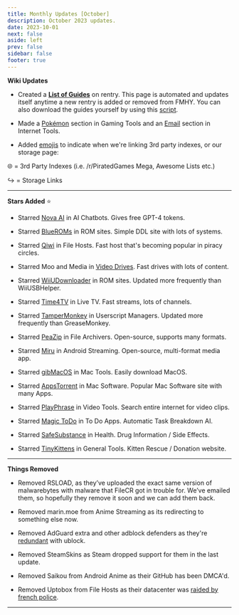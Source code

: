 ```yaml
---
title: Monthly Updates [October]
description: October 2023 updates.
date: 2023-10-01
next: false
aside: left
prev: false
sidebar: false
footer: true
---
```

<Post authors="['nbats']" />

**Wiki Updates**

* Created a **[List of Guides](https://rentry.co/fmhy-guides)** on rentry. This page is automated and updates itself anytime a new rentry is added or removed from FMHY. You can also download the guides yourself by using this [script](https://gist.github.com/Rust1667/efc055debaf4876e4de39cc0d32f18c1).

* Made a [Pokémon](https://fmhy.pages.dev/gamingpiracyguide/#pok%C3%A9mon-tools) section in Gaming Tools and an [Email](https://fmhy.pages.dev/internet-tools#email-tools) section in Internet Tools. 

* Added [emojis](https://i.imgur.com/mgYq8nF.png) to indicate when we're linking 3rd party indexes, or our storage page: 

 🌐 = 3rd Party Indexes (i.e. /r/PiratedGames Mega, Awesome Lists etc.)

 ↪️ = Storage Links 

***

**Stars Added** ⭐

* Starred [Nova AI](https://fmhy.pages.dev/ai/#ai-chatbots) in AI Chatbots. Gives free GPT-4 tokens. 

* Starred [BlueROMs](https://fmhy.pages.dev/gamingpiracyguide/#rom-sites) in ROM sites. Simple DDL site with lots of systems. 

* Starred [Qiwi](https://fmhy.pages.dev/storage/#file-sharing-tools) in File Hosts. Fast host that's becoming popular in piracy circles.

* Starred Moo and Media in [Video Drives](https://fmhy.pages.dev/videopiracyguide/#drives--directories). Fast drives with lots of content.

* Starred [WiiUDownloader](https://fmhy.pages.dev/gamingpiracyguide/#rom-sites) in ROM sites. Updated more frequently than WiiUSBHelper. 

* Starred [Time4TV](https://fmhy.pages.dev/videopiracyguide/#live-tv--sports) in Live TV. Fast streams, lots of channels. 

* Starred [TamperMonkey](https://fmhy.pages.dev/storage/#userscript-managers) in Userscript Managers. Updated more frequently than GreaseMonkey.

* Starred [PeaZip](https://fmhy.pages.dev/storage/#compression-programs) in File Archivers. Open-source, supports many formats.

* Starred [Miru](https://fmhy.pages.dev/android-iosguide/#android-streaming) in Android Streaming. Open-source, multi-format media app.

* Starred [gibMacOS](https://fmhy.pages.dev/linuxguide/#mac-tools--apps) in Mac Tools. Easily download MacOS. 

* Starred [AppsTorrent](https://fmhy.pages.dev/linuxguide/#mac-software) in Mac Software. Popular Mac Software site with many Apps. 

* Starred [PlayPhrase](https://fmhy.pages.dev/video-tools) in Video Tools. Search entire internet for video clips.

* Starred [Magic ToDo](https://fmhy.pages.dev/storage/#note-taking--to-do-apps) in To Do Apps. Automatic Task Breakdown AI. 

* Starred [SafeSubstance](https://fmhy.pages.dev/miscguide/#health) in Health. Drug Information / Side Effects.

* Starred [TinyKittens](https://tinykittens.com/) in General Tools. Kitten Rescue / Donation website. 

***
 
**Things Removed**

* Removed RSLOAD, as they’ve uploaded the exact same version of malwarebytes with malware that FileCR got in trouble for. We’ve emailed them, so hopefully they remove it soon and we can add them back.

* Removed marin.moe from Anime Streaming as its redirecting to something else now. 

* Removed AdGuard extra and other adblock defenders as they're [redundant](https://ibb.co/xgrtbBZ) with ublock. 

* Removed SteamSkins as Steam dropped support for them in the last update.

* Removed Saikou from Android Anime as their GitHub has been DMCA'd. 

* Removed Uptobox from File Hosts as their datacenter was [raided by french police](https://torrentfreak.com/uptobox-goes-dark-following-police-raids-on-french-datacenters-230920/). 

***
